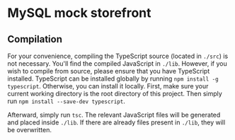 MySQL mock storefront
=====================

Compilation
-----------
For your convenience, compiling the TypeScript source (located in `./src`) is not necessary.  You'll find the compiled JavaScript in `./lib`.  However, if you wish to compile from source, please ensure that you have TypeScript installed.  TypeScript can be installed globally by running `npm install -g typescript`.  Otherwise, you can install it locally.  First, make sure your current working directory is the root directory of this project.  Then simply run `npm install --save-dev typescript`.

Afterward, simply run `tsc`.  The relevant JavaScript files will be generated and placed inside `./lib`.  If there are already files present in `./lib`, they will be overwritten.